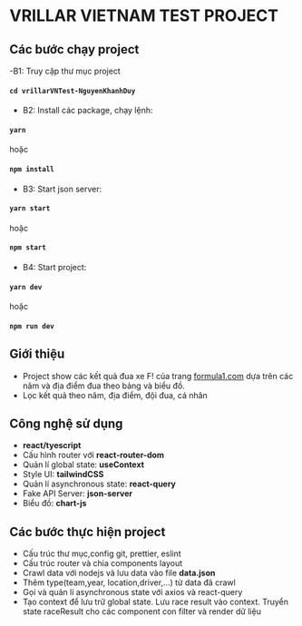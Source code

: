 # VRILLAR VIETNAM TEST PROJECT

## Các bước chạy project

-B1: Truy cập thư mục project

#### `cd vrillarVNTest-NguyenKhanhDuy`

- B2: Install các package, chạy lệnh:

#### `yarn`

hoặc

#### `npm install`

- B3: Start json server:

#### `yarn start`

hoặc

#### `npm start`

- B4: Start project:

#### `yarn dev`

hoặc

#### `npm run dev`

## Giới thiệu

- Project show các kết quả đua xe F! của trang [formula1.com](https://www.formula1.com/) dựa trên các năm và địa điểm đua theo bảng và biểu đồ.
- Lọc kết quả theo năm, địa điểm, đội đua, cá nhân

## Công nghệ sử dụng

- **react/tyescript**
- Cấu hình router với **react-router-dom**
- Quản lí global state: **useContext**
- Style UI: **tailwindCSS**
- Quản lí asynchronous state: **react-query**
- Fake API Server: **json-server**
- Biểu đồ: **chart-js**

## Các bước thực hiện project

- Cấu trúc thư mục,config git, prettier, eslint
- Cấu trúc router và chia components layout
- Crawl data với nodejs và lưu data vào file **data.json**
- Thêm type(team,year, location,driver,...) từ data đã crawl
- Gọi và quản lí asynchronous state với axios và react-query
- Tạo context để lưu trữ global state. Lưu race result vào context. Truyển state raceResult cho các component con filter và render dữ liệu
